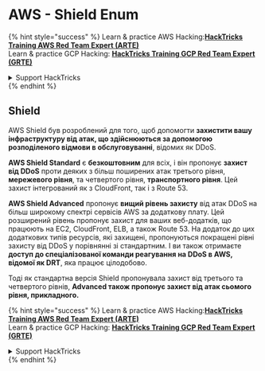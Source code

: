 # AWS - Shield Enum

{% hint style="success" %}
Learn & practice AWS Hacking:<img src="../../../../.gitbook/assets/image (1).png" alt="" data-size="line">[**HackTricks Training AWS Red Team Expert (ARTE)**](https://training.hacktricks.xyz/courses/arte)<img src="../../../../.gitbook/assets/image (1).png" alt="" data-size="line">\
Learn & practice GCP Hacking: <img src="../../../../.gitbook/assets/image (2).png" alt="" data-size="line">[**HackTricks Training GCP Red Team Expert (GRTE)**<img src="../../../../.gitbook/assets/image (2).png" alt="" data-size="line">](https://training.hacktricks.xyz/courses/grte)

<details>

<summary>Support HackTricks</summary>

* Check the [**subscription plans**](https://github.com/sponsors/carlospolop)!
* **Join the** 💬 [**Discord group**](https://discord.gg/hRep4RUj7f) or the [**telegram group**](https://t.me/peass) or **follow** us on **Twitter** 🐦 [**@hacktricks\_live**](https://twitter.com/hacktricks\_live)**.**
* **Share hacking tricks by submitting PRs to the** [**HackTricks**](https://github.com/carlospolop/hacktricks) and [**HackTricks Cloud**](https://github.com/carlospolop/hacktricks-cloud) github repos.

</details>
{% endhint %}

## Shield

AWS Shield був розроблений для того, щоб допомогти **захистити вашу інфраструктуру від атак, що здійснюються за допомогою розподіленого відмови в обслуговуванні**, відомих як DDoS.

**AWS Shield Standard** є **безкоштовним** для всіх, і він пропонує **захист від DDoS** проти деяких з більш поширених атак третього рівня, **мережевого рівня**, та четвертого рівня, **транспортного рівня**. Цей захист інтегрований як з CloudFront, так і з Route 53.

**AWS Shield Advanced** пропонує **вищий рівень захисту** від атак DDoS на більш широкому спектрі сервісів AWS за додаткову плату. Цей розширений рівень пропонує захист для ваших веб-додатків, що працюють на EC2, CloudFront, ELB, а також Route 53. На додаток до цих додаткових типів ресурсів, які захищені, пропонуються покращені рівні захисту від DDoS у порівнянні зі стандартним. І ви також отримаєте **доступ до спеціалізованої команди реагування на DDoS в AWS, відомої як DRT**, яка працює цілодобово.

Тоді як стандартна версія Shield пропонувала захист від третього та четвертого рівнів, **Advanced також пропонує захист від атак сьомого рівня, прикладного.**

{% hint style="success" %}
Learn & practice AWS Hacking:<img src="../../../../.gitbook/assets/image (1).png" alt="" data-size="line">[**HackTricks Training AWS Red Team Expert (ARTE)**](https://training.hacktricks.xyz/courses/arte)<img src="../../../../.gitbook/assets/image (1).png" alt="" data-size="line">\
Learn & practice GCP Hacking: <img src="../../../../.gitbook/assets/image (2).png" alt="" data-size="line">[**HackTricks Training GCP Red Team Expert (GRTE)**<img src="../../../../.gitbook/assets/image (2).png" alt="" data-size="line">](https://training.hacktricks.xyz/courses/grte)

<details>

<summary>Support HackTricks</summary>

* Check the [**subscription plans**](https://github.com/sponsors/carlospolop)!
* **Join the** 💬 [**Discord group**](https://discord.gg/hRep4RUj7f) or the [**telegram group**](https://t.me/peass) or **follow** us on **Twitter** 🐦 [**@hacktricks\_live**](https://twitter.com/hacktricks\_live)**.**
* **Share hacking tricks by submitting PRs to the** [**HackTricks**](https://github.com/carlospolop/hacktricks) and [**HackTricks Cloud**](https://github.com/carlospolop/hacktricks-cloud) github repos.

</details>
{% endhint %}
